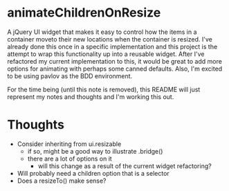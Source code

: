 # animateChildrenOnResize

A jQuery UI widget that makes it easy to control how the items in a container moveto their new locations when the container is resized. I've already done this once in a specific implementation and this project is the attempt to wrap this functionality up into a reusable widget. After I've refactored my current implementation to this, it would be great to add more options for animating with perhaps some canned defaults. Also, I'm excited to be using pavlov as the BDD environment.

For the time being (until this note is removed), this README will just represent my notes and thoughts and I'm working this out. 

# Thoughts

 - Consider inheriting from ui.resizable
   - if so, might be a good way to illustrate .bridge()
   - there are a lot of options on it
     - will this change as a result of the current widget refactoring?
 - Will probably need a children option that is a selector
 - Does a resizeTo() make sense?
